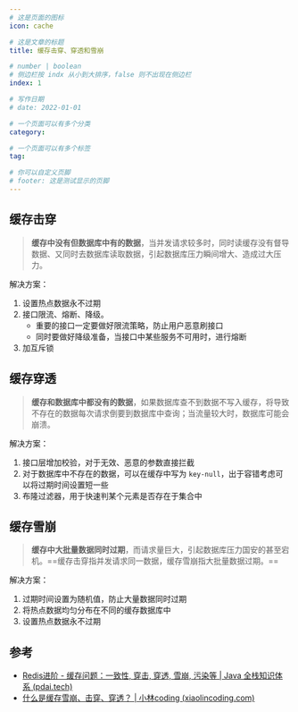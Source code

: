 ```yaml
---
# 这是页面的图标
icon: cache

# 这是文章的标题
title: 缓存击穿、穿透和雪崩

# number | boolean
# 侧边栏按 indx 从小到大排序，false 则不出现在侧边栏
index: 1

# 写作日期
# date: 2022-01-01

# 一个页面可以有多个分类
category: 

# 一个页面可以有多个标签
tag: 

# 你可以自定义页脚
# footer: 这是测试显示的页脚
---
```




## 缓存击穿



> **缓存中没有但数据库中有的数据**，当并发请求较多时，同时读缓存没有督导数据、又同时去数据库读取数据，引起数据库压力瞬间增大、造成过大压力。



解决方案：

1. 设置热点数据永不过期
2. 接口限流、熔断、降级。
   - 重要的接口一定要做好限流策略，防止用户恶意刷接口
   - 同时要做好降级准备，当接口中某些服务不可用时，进行熔断
3. 加互斥锁



## 缓存穿透



> **缓存和数据库中都没有的数据**，如果数据库查不到数据不写入缓存，将导致不存在的数据每次请求倒要到数据库中查询；当流量较大时，数据库可能会崩溃。



解决方案：

1. 接口层增加校验，对于无效、恶意的参数直接拦截
2. 对于数据库中不存在的数据，可以在缓存中写为 `key-null`，出于容错考虑可以将过期时间设置短一些
3. 布隆过滤器，用于快速判某个元素是否存在于集合中



## 缓存雪崩



> **缓存中大批量数据同时过期**，而请求量巨大，引起数据库压力国安的甚至宕机。==缓存击穿指并发请求同一数据，缓存雪崩指大批量数据过期。==



解决方案：

1. 过期时间设置为随机值，防止大量数据同时过期
2. 将热点数据均匀分布在不同的缓存数据库中
3. 设置热点数据永不过期



## 参考

- [Redis进阶 - 缓存问题：一致性, 穿击, 穿透, 雪崩, 污染等 | Java 全栈知识体系 (pdai.tech)](https://pdai.tech/md/db/nosql-redis/db-redis-x-cache.html)
- [什么是缓存雪崩、击穿、穿透？ | 小林coding (xiaolincoding.com)](https://xiaolincoding.com/redis/cluster/cache_problem.html)
